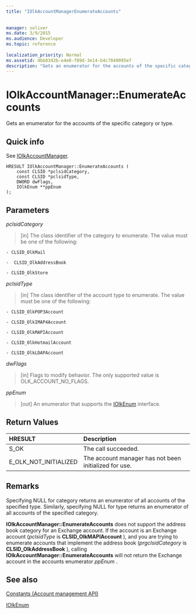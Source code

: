 ```yaml
---
title: "IOlkAccountManagerEnumerateAccounts"
 
 
manager: soliver
ms.date: 3/9/2015
ms.audience: Developer
ms.topic: reference
 
localization_priority: Normal
ms.assetid: dbb8342b-e4e0-f89d-3e14-b4c7049095ef
description: "Gets an enumerator for the accounts of the specific category or type."
---
```


# IOlkAccountManager::EnumerateAccounts

Gets an enumerator for the accounts of the specific category or type.
  
## Quick info

See [IOlkAccountManager](iolkaccountmanager.md).
  
```
HRESULT IOlkAccountManager::EnumerateAccounts (  
    const CLSID *pclsidCategory, 
    const CLSID *pclsidType, 
    DWORD dwFlags, 
    IOlkEnum **ppEnum 
);

```

## Parameters

 _pclsidCategory_
  
> [in] The class identifier of the category to enumerate. The value must be one of the following:
    
    - CLSID_OlkMail 
    
    -  CLSID_OlkAddressBook 
    
    - CLSID_OlkStore 
    
 _pclsidType_
  
> [in] The class identifier of the account type to enumerate. The value must be one of the following:
    
    - CLSID_OlkPOP3Account
    
    - CLSID_OlkIMAP4Account
    
    - CLSID_OlkMAPIAccount
    
    - CLSID_OlkHotmailAccount
    
    - CLSID_OlkLDAPAccount
    
 _dwFlags_
  
> [in] Flags to modify behavior. The only supported value is OLK_ACCOUNT_NO_FLAGS.
    
 _ppEnum_
  
> [out] An enumerator that supports the [IOlkEnum](iolkenum.md) interface. 
    
## Return Values

|**HRESULT**|**Description**|
|:-----|:-----|
|S_OK  <br/> |The call succeeded.  <br/> |
|E_OLK_NOT_INITIALIZED  <br/> |The account manager has not been initialized for use.  <br/> |
   
## Remarks

Specifying NULL for category returns an enumerator of all accounts of the specified type. Similarly, specifying NULL for type returns an enumerator of all accounts of the specified category.
  
 **IOlkAccountManager::EnumerateAccounts** does not support the address book category for an Exchange account. If the account is an Exchange account (*pclsidType*  is **CLSID_OlkMAPIAccount** ), and you are trying to enumerate accounts that implement the address book (*prgclsidCategory*  is **CLSID_OlkAddressBook** ), calling **IOlkAccountManager::EnumerateAccounts** will not return the Exchange account in the accounts enumerator  *ppEnum*  . 
  
## See also



[Constants (Account management API)](constants-account-management-api.md)
  
[IOlkEnum](iolkenum.md)

